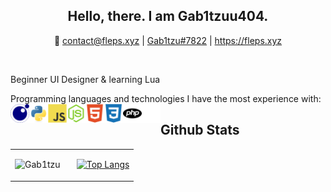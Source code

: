 <div align="center">

<h2>Hello, there. I am Gab1tzuu404.</h2>

🚀 contact@fleps.xyz | <a href="https://discord.com/users/979482423366664223">Gab1tzu#7822</a> |
https://fleps.xyz
</div>

<br/>

Beginner UI Designer & learning Lua

Programming languages and technologies I have the most experience with:
<br><img align="left" alt="Lua" width="30px" src="https://raw.githubusercontent.com/devicons/devicon/1119b9f84c0290e0f0b38982099a2bd027a48bf1/icons/lua/lua-plain.svg"/>
<img align="left" alt="Python" width="30px" src="https://github.com/devicons/devicon/blob/master/icons/python/python-original.svg"/>
<img align="left" alt="Javascript" width="30px" src="https://github.com/devicons/devicon/blob/master/icons/javascript/javascript-original.svg"/>
<img align="left" alt="nodejs" width="30px" src="https://github.com/devicons/devicon/blob/master/icons/nodejs/nodejs-original.svg"/>
<img align="left" alt="html5" width="30px" src="https://github.com/devicons/devicon/blob/master/icons/html5/html5-plain.svg"/>
<img align="left" alt="css3" width="30px" src="https://github.com/devicons/devicon/blob/master/icons/css3/css3-plain.svg"/>
<img align="left" alt="php" width="30px" src="https://github.com/devicons/devicon/blob/master/icons/php/php-plain.svg"/>
<img align="left" alt="discordjs" width="30px" src="https://github.com/devicons/devicon/blob/master/icons/discordjs/discordjs-plain.svg"/>
<div>


## Github Stats

<table><tr><td valign="top" width="50%">

![Gab1tzu](https://github-readme-stats.vercel.app/api?username=Gab1tzuu404&show_icons=true&theme=transparent)

</td><td valign="top" width="50%">

[![Top Langs](https://github-readme-stats.vercel.app/api/top-langs/?username=Gab1tzuu404)](https://github.com/anuraghazra/github-readme-stats)
  
</td></tr></table>
